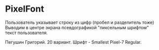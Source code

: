 # PixelFont
Пользователь указывает строку из цифр (пробел и разделитель тоже)
Выводим в центре экрана псевдографикой "пиксельным шрифтом" текст пользователя. 

Пегушин Григорий. 20 вариант. Шрифт - Smallest Pixel-7 Regular.
